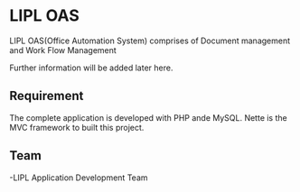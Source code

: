 LIPL OAS
=============

LIPL OAS(Office Automation System) comprises of Document management and Work Flow Management

Further information will be added later here.


Requirement
----------

The complete application is developed with PHP ande MySQL. Nette is the MVC framework to built this project.


Team
-------
-LIPL Application Development Team